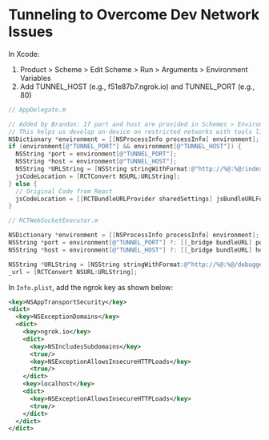 # Tunneling to Overcome Dev Network Issues

In Xcode:
1. Product > Scheme > Edit Scheme > Run > Arguments > Environment Variables
1. Add TUNNEL_HOST (e.g., f51e87b7.ngrok.io) and TUNNEL_PORT (e.g., 80)

```objective-c
// AppDelegate.m

// Added by Brandon: If port and host are provided in Schemes > Environment Variables, use those.
// This helps us develop on-device on restricted networks with tools like ngrok.
NSDictionary *environment = [[NSProcessInfo processInfo] environment]; // Get Environment Variables from Schemes
if (environment[@"TUNNEL_PORT"] && environment[@"TUNNEL_HOST"]) {
  NSString *port = environment[@"TUNNEL_PORT"];
  NSString *host = environment[@"TUNNEL_HOST"];
  NSString *URLString = [NSString stringWithFormat:@"http://%@:%@/index.ios.bundle?platform=ios&dev=true", host, port];
  jsCodeLocation = [RCTConvert NSURL:URLString];
} else {
  // Original Code from React
  jsCodeLocation = [[RCTBundleURLProvider sharedSettings] jsBundleURLForBundleRoot:@"index.ios" fallbackResource:nil];
}
```

```objective-c
// RCTWebSocketExecutor.m

NSDictionary *environment = [[NSProcessInfo processInfo] environment];
NSString *port = environment[@"TUNNEL_PORT"] ?: [[_bridge bundleURL] port] ?: @"8081";
NSString *host = environment[@"TUNNEL_HOST"] ?: [[_bridge bundleURL] host] ?: @"localhost";

NSString *URLString = [NSString stringWithFormat:@"http://%@:%@/debugger-proxy?role=client", host, port];
_url = [RCTConvert NSURL:URLString];
```

In `Info.plist`, add the ngrok key as shown below:

```xml
<key>NSAppTransportSecurity</key>
<dict>
  <key>NSExceptionDomains</key>
  <dict>
    <key>ngrok.io</key>
    <dict>
      <key>NSIncludesSubdomains</key>
      <true/>
      <key>NSExceptionAllowsInsecureHTTPLoads</key>
      <true/>
    </dict>
    <key>localhost</key>
    <dict>
      <key>NSExceptionAllowsInsecureHTTPLoads</key>
      <true/>
    </dict>
  </dict>
</dict>
```
